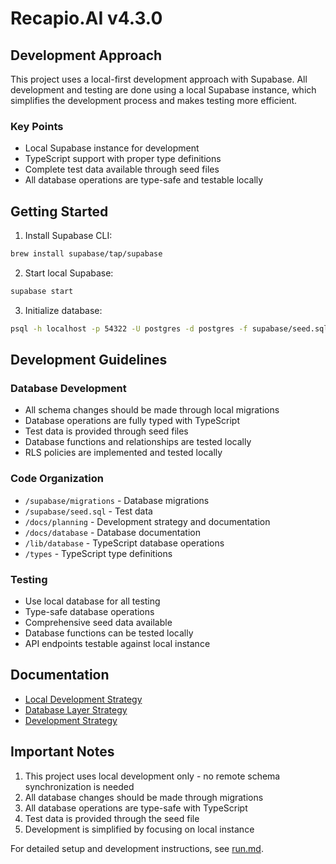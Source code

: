 # Recapio.AI v4.3.0

## Development Approach

This project uses a local-first development approach with Supabase. All development and testing are done using a local Supabase instance, which simplifies the development process and makes testing more efficient.

### Key Points
- Local Supabase instance for development
- TypeScript support with proper type definitions
- Complete test data available through seed files
- All database operations are type-safe and testable locally

## Getting Started

1. Install Supabase CLI:
```bash
brew install supabase/tap/supabase
```

2. Start local Supabase:
```bash
supabase start
```

3. Initialize database:
```bash
psql -h localhost -p 54322 -U postgres -d postgres -f supabase/seed.sql
```

## Development Guidelines

### Database Development
- All schema changes should be made through local migrations
- Database operations are fully typed with TypeScript
- Test data is provided through seed files
- Database functions and relationships are tested locally
- RLS policies are implemented and tested locally

### Code Organization
- `/supabase/migrations` - Database migrations
- `/supabase/seed.sql` - Test data
- `/docs/planning` - Development strategy and documentation
- `/docs/database` - Database documentation
- `/lib/database` - TypeScript database operations
- `/types` - TypeScript type definitions

### Testing
- Use local database for all testing
- Type-safe database operations
- Comprehensive seed data available
- Database functions can be tested locally
- API endpoints testable against local instance

## Documentation

- [Local Development Strategy](docs/planning/local-development-strategy.md)
- [Database Layer Strategy](docs/planning/database-layer-strategy.md)
- [Development Strategy](docs/planning/development-strategy.md)

## Important Notes

1. This project uses local development only - no remote schema synchronization is needed
2. All database changes should be made through migrations
3. All database operations are type-safe with TypeScript
4. Test data is provided through the seed file
5. Development is simplified by focusing on local instance

For detailed setup and development instructions, see [run.md](run.md). 